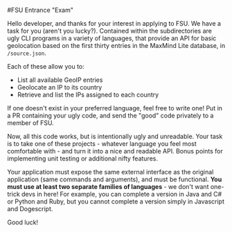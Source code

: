 #FSU Entrance "Exam"

Hello developer, and thanks for your interest in applying to FSU. We have a task for you (aren't you lucky?). Contained within the subdirectories are ugly CLI programs in a variety of languages, that provide an API for basic geolocation based on the first thirty entries in the MaxMind Lite database, in `/source.json`.

Each of these allow you to:

 * List all available GeoIP entries
 * Geolocate an IP to its country
 * Retrieve and list the IPs assigned to each country

If one doesn't exist in your preferred language, feel free to write one! Put in a PR containing your ugly code, and send the "good" code privately to a member of FSU.

Now, all this code works, but is intentionally ugly and unreadable. Your task is to take one of these projects - whatever language you feel most comfortable with - and turn it into a nice and readable API. Bonus points for implementing unit testing or additional nifty features.

Your application must expose the same external interface as the original application (same commands and arguments), and must be functional. **You must use at least two separate families of languages** - we don't want one-trick devs in here! For example, you can complete a version in Java and C# or Python and Ruby, but you cannot complete a version simply in Javascript and Dogescript.

Good luck!